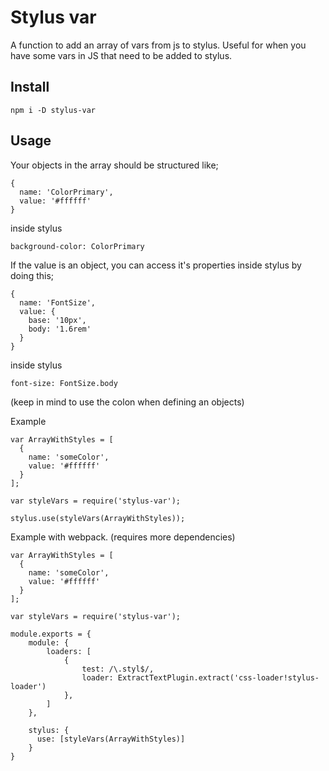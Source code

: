 # Stylus var
A function to add an array of vars from js to stylus. Useful for when you have some vars in JS that need to be added to stylus.

## Install
```
npm i -D stylus-var
```


## Usage

Your objects in the array should be structured like;
```
{
  name: 'ColorPrimary',
  value: '#ffffff'
}
```
inside stylus
```
background-color: ColorPrimary
```

If the value is an object, you can access it's properties inside stylus by doing this;
```
{
  name: 'FontSize',
  value: {
    base: '10px',
    body: '1.6rem'
  }
}
```

inside stylus
```
font-size: FontSize.body
```
(keep in mind to use the colon when defining an objects)



Example
```
var ArrayWithStyles = [
  {
    name: 'someColor',
    value: '#ffffff'
  }
];

var styleVars = require('stylus-var');

stylus.use(styleVars(ArrayWithStyles));
```

Example with webpack. (requires more dependencies)
```
var ArrayWithStyles = [
  {
    name: 'someColor',
    value: '#ffffff'
  }
];

var styleVars = require('stylus-var');

module.exports = {
    module: {
        loaders: [
            {
                test: /\.styl$/,
                loader: ExtractTextPlugin.extract('css-loader!stylus-loader')
            },
        ]
    },

    stylus: {
      use: [styleVars(ArrayWithStyles)]
    }
}

```
